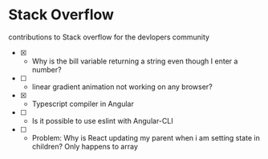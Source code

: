 # Stack Overflow
contributions to Stack overflow for the devlopers community

- [x] - Why is the bill variable returning a string even though I enter a number?
- [ ] - linear gradient animation not working on any browser?
- [x] - Typescript compiler in Angular
- [ ] - Is it possible to use eslint with Angular-CLI
- [ ] - Problem: Why is React updating my parent when i am setting state in children? Only happens to array